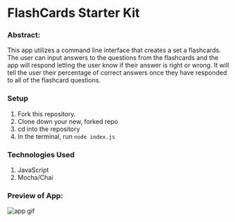# FlashCards Starter Kit


### Abstract:
This app utilizes a command line interface that creates a set a flashcards.  The user can input answers to the questions from the flashcards and the app will respond letting the user know if their answer is right or wrong.  It will tell the user their percentage of correct answers once they have responded to all of the flashcard questions.

### Setup
1. Fork this repository.
2. Clone down your new, forked repo
3. cd into the repository
4. In the terminal, run `node index.js`

### Technologies Used
1. JavaScript
2. Mocha/Chai

### Preview of App:
[//]: <> (Provide ONE gif or screenshot of your application - choose the "coolest" piece of functionality to show off.)
![app gif](https://media.giphy.com/media/m7zhxiIAiRCzGaDJsu/giphy.gif)


